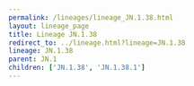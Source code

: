 ```yaml
---
permalink: /lineages/lineage_JN.1.38.html
layout: lineage_page
title: Lineage JN.1.38
redirect_to: ../lineage.html?lineage=JN.1.38
lineage: JN.1.38
parent: JN.1
children: ['JN.1.38', 'JN.1.38.1']
---
```

